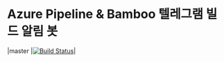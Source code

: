 # Azure Pipeline & Bamboo 텔레그램 빌드 알림 봇


|master     |[![Build Status](https://dev.azure.com/uanid/%EB%B9%8C%EB%93%9C%20%EC%95%8C%EB%A6%BC%EB%B4%87/_apis/build/status/Uanid.notibot?branchName=master)](https://dev.azure.com/uanid/%EB%B9%8C%EB%93%9C%20%EC%95%8C%EB%A6%BC%EB%B4%87/_build/latest?definitionId=4&branchName=master)|
